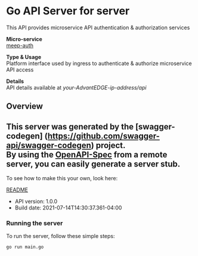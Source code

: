 # Go API Server for server

This API provides microservice API authentication & authorization services <p>**Micro-service**<br>[meep-auth](https://github.com/InterDigitalInc/AdvantEDGE/tree/master/go-apps/meep-auth) <p>**Type & Usage**<br>Platform interface used by ingress to authenticate & authorize microservice API access <p>**Details**<br>API details available at _your-AdvantEDGE-ip-address/api_

## Overview
This server was generated by the [swagger-codegen]
(https://github.com/swagger-api/swagger-codegen) project.  
By using the [OpenAPI-Spec](https://github.com/OAI/OpenAPI-Specification) from a remote server, you can easily generate a server stub.  
-

To see how to make this your own, look here:

[README](https://github.com/swagger-api/swagger-codegen/blob/master/README.md)

- API version: 1.0.0
- Build date: 2021-07-14T14:30:37.361-04:00


### Running the server
To run the server, follow these simple steps:

```
go run main.go
```

